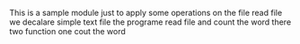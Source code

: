 
This is a sample module just to apply some operations on the file read file we decalare simple text file the programe read file and count the word there two function one cout the word
